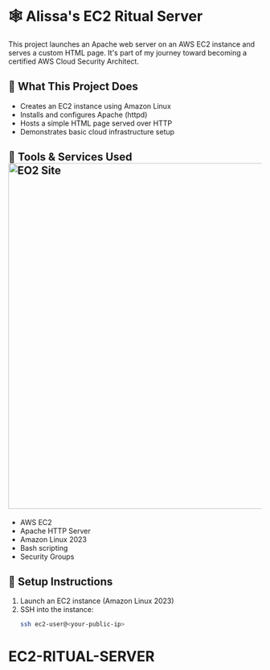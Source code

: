 # 🕸️ Alissa's EC2 Ritual Server

This project launches an Apache web server on an AWS EC2 instance and serves a custom HTML page. It's part of my journey toward becoming a certified AWS Cloud Security Architect.

## 🔧 What This Project Does

- Creates an EC2 instance using Amazon Linux
- Installs and configures Apache (httpd)
- Hosts a simple HTML page served over HTTP
- Demonstrates basic cloud infrastructure setup

## 🧰 Tools & Services Used<img width="1360" height="687" alt="EO2 Site" src="https://github.com/user-attachments/assets/2131b5eb-403a-4e20-afb8-7016c2aa9216" />


- AWS EC2
- Apache HTTP Server
- Amazon Linux 2023
- Bash scripting
- Security Groups

## 🚀 Setup Instructions

1. Launch an EC2 instance (Amazon Linux 2023)
2. SSH into the instance:
   ```bash
   ssh ec2-user@<your-public-ip>
# EC2-RITUAL-SERVER
